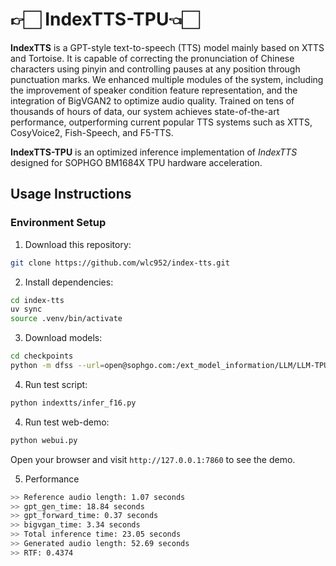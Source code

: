 # 👉🏻 IndexTTS-TPU👈🏻

**IndexTTS** is a GPT-style text-to-speech (TTS) model mainly based on XTTS and Tortoise. It is capable of correcting the pronunciation of Chinese characters using pinyin and controlling pauses at any position through punctuation marks. We enhanced multiple modules of the system, including the improvement of speaker condition feature representation, and the integration of BigVGAN2 to optimize audio quality. Trained on tens of thousands of hours of data, our system achieves state-of-the-art performance, outperforming current popular TTS systems such as XTTS, CosyVoice2, Fish-Speech, and F5-TTS.

**IndexTTS-TPU** is an optimized inference implementation of *IndexTTS* designed for SOPHGO BM1684X TPU hardware acceleration.

## Usage Instructions

### Environment Setup

1. Download this repository:

```bash
git clone https://github.com/wlc952/index-tts.git
```

2. Install dependencies:

```bash
cd index-tts
uv sync
source .venv/bin/activate
```

3. Download models:

```bash
cd checkpoints
python -m dfss --url=open@sophgo.com:/ext_model_information/LLM/LLM-TPU/indextts_bm1684x_f16_seq256.bmodel
```

4. Run test script:

```bash
python indextts/infer_f16.py
```

4. Run test web-demo:

```bash
python webui.py
```

Open your browser and visit `http://127.0.0.1:7860` to see the demo.

5. Performance

```sh
>> Reference audio length: 1.07 seconds
>> gpt_gen_time: 18.84 seconds
>> gpt_forward_time: 0.37 seconds
>> bigvgan_time: 3.34 seconds
>> Total inference time: 23.05 seconds
>> Generated audio length: 52.69 seconds
>> RTF: 0.4374
```
